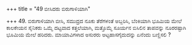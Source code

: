 +++
title = "49 ಬೀಸಿದರು ಬಿರುಗಾಳಿಯಾಗಿ"

+++
49. ಬಿರುಗಾಳಿಯಾಗಿ ಬೀಸಿ, ಸಮುದ್ರದ ನೂಕು ತೆರೆಗಳಂತೆ ಅಬ್ಬರಿಸಿ, ಬೆಂಕಿಯಾಗಿ ಭೂಮಿಯ ಮೇಲೆ ಕಾಲಕೇಯನ ಸೈನಿಕರು  ಒಮ್ಮೆ ದಟ್ಟವಾದ ಕತ್ತಲೆಯಾಗಿ, ಮತ್ತೊಮ್ಮೆ ಸೂರ್ಯನ ಬಿಸಿಲಿನ ತಾಪವನ್ನು ನೂರರಷ್ಟಾಗಿ ಭೂಮಿಯ ಮೇಲೆ ಹರಿದರು. ಮಾಯಾವಿಗಳಾದ ಅಸುರರು ಅಟ್ಟಹಾಸಗೈದುದನ್ನು ಏನೆಂದು ಬಣ್ಣಿಸಲಿ ?